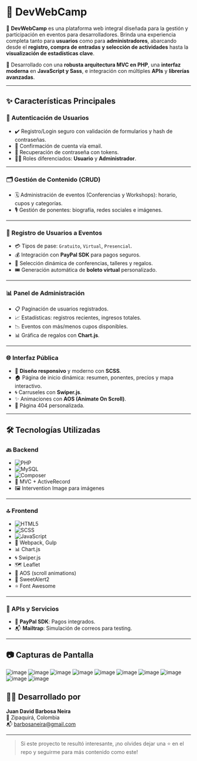 # 🚀 DevWebCamp

🎯 **DevWebCamp** es una plataforma web integral diseñada para la gestión y participación en eventos para desarrolladores. Brinda una experiencia completa tanto para **usuarios** como para **administradores**, abarcando desde el **registro, compra de entradas y selección de actividades** hasta la **visualización de estadísticas clave**.

🔧 Desarrollado con una **robusta arquitectura MVC en PHP**, una **interfaz moderna** en **JavaScript y Sass**, e integración con múltiples **APIs** y **librerías avanzadas**.

---

## ✨ Características Principales

### 🔐 Autenticación de Usuarios
- ✔️ Registro/Login seguro con validación de formularios y hash de contraseñas.
- 📧 Confirmación de cuenta vía email.
- 🔁 Recuperación de contraseña con tokens.
- 🧑‍💼 Roles diferenciados: **Usuario** y **Administrador**.

---

### 🗂️ Gestión de Contenido (CRUD)
- 🗓️ Administración de eventos (Conferencias y Workshops): horario, cupos y categorías.
- 🎙️ Gestión de ponentes: biografía, redes sociales e imágenes.

---

### 🎫 Registro de Usuarios a Eventos
- 💳 Tipos de pase: `Gratuito`, `Virtual`, `Presencial`.
- 💰 Integración con **PayPal SDK** para pagos seguros.
- 🧾 Selección dinámica de conferencias, talleres y regalos.
- 🎟️ Generación automática de **boleto virtual** personalizado.

---

### 📊 Panel de Administración
- 📋 Paginación de usuarios registrados.
- 📈 Estadísticas: registros recientes, ingresos totales.
- 📉 Eventos con más/menos cupos disponibles.
- 📊 Gráfica de regalos con **Chart.js**.

---

### 🌐 Interfaz Pública
- 📱 **Diseño responsivo** y moderno con **SCSS**.
- 🏠 Página de inicio dinámica: resumen, ponentes, precios y mapa interactivo.
- 🌀 Carruseles con **Swiper.js**.
- ✨ Animaciones con **AOS (Animate On Scroll)**.
- 🚫 Página 404 personalizada.

---

## 🛠️ Tecnologías Utilizadas

### 🔙 Backend
- ![PHP](https://img.shields.io/badge/PHP-8+-violet?style=flat&logo=php)  
- ![MySQL](https://img.shields.io/badge/MySQL-Relational-blue?logo=mysql)  
- ![Composer](https://img.shields.io/badge/Composer-Dependency_Manager-orange?logo=composer)  
- 🧱 MVC + ActiveRecord  
- 🖼️ Intervention Image para imágenes  

---

### 🔝 Frontend
- ![HTML5](https://img.shields.io/badge/HTML5-E34F26?style=flat&logo=html5&logoColor=white)  
- ![SCSS](https://img.shields.io/badge/SCSS-Sass%20Preprocessor-pink?logo=sass)  
- ![JavaScript](https://img.shields.io/badge/JavaScript-ES6+-F7DF1E?style=flat&logo=javascript&logoColor=black)  
- 🧩 Webpack, Gulp  
- 📊 Chart.js  
- 🌀 Swiper.js  
- 🗺️ Leaflet  
- 🎨 AOS (scroll animations)  
- 💬 SweetAlert2  
- ⭐ Font Awesome

---

### 🔌 APIs y Servicios
- 🧾 **PayPal SDK**: Pagos integrados.  
- 📬 **Mailtrap**: Simulación de correos para testing.

---

## 📷 Capturas de Pantalla



![image](https://github.com/user-attachments/assets/e09f12e2-f085-4157-90da-031554e780c7)
![image](https://github.com/user-attachments/assets/08be4a0d-a780-49ca-a6fd-a0f66cf6c4b0)
![image](https://github.com/user-attachments/assets/ffe3a851-c967-41c8-a50b-6beccaabe1e2)
![image](https://github.com/user-attachments/assets/2616a835-d76d-4060-946c-4be46332ec01)
![image](https://github.com/user-attachments/assets/ecb093ed-7007-44ee-b181-451ab34e6353)
![image](https://github.com/user-attachments/assets/029d762d-7a73-4ceb-acd5-cd5e8dd21fb4)
![image](https://github.com/user-attachments/assets/8a619b95-3ce4-43cf-ab8c-9327c03de8ac)
![image](https://github.com/user-attachments/assets/828a9c85-2617-4b25-a20b-c779406df435)
![image](https://github.com/user-attachments/assets/dd3ccb19-c4c0-4db0-9017-f632c7d03601)
![image](https://github.com/user-attachments/assets/b2098681-3bec-4b00-8613-77cd28924a78)




## 👨‍💻 Desarrollado por

**Juan David Barbosa Neira**  
📍 Zipaquirá, Colombia  
📬 [barbosaneira@gmail.com](mailto:barbosaneira@gmail.com)  


---

> Si este proyecto te resultó interesante, ¡no olvides dejar una ⭐ en el repo y seguirme para más contenido como este!

